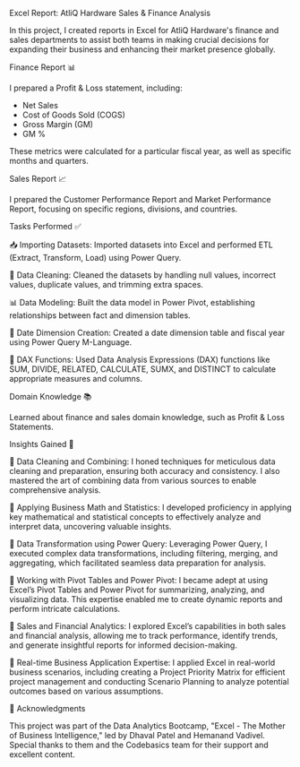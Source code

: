 Excel Report: AtliQ Hardware Sales & Finance Analysis

In this project, I created reports in Excel for AtliQ Hardware's finance and sales departments to assist both teams in making crucial decisions for expanding their business and enhancing their market presence globally.

Finance Report 📊

I prepared a Profit & Loss statement, including:
- Net Sales
- Cost of Goods Sold (COGS)
- Gross Margin (GM)
- GM %

These metrics were calculated for a particular fiscal year, as well as specific months and quarters.

Sales Report 📈

I prepared the Customer Performance Report and Market Performance Report, focusing on specific regions, divisions, and countries.

Tasks Performed ✅

📥 Importing Datasets: Imported datasets into Excel and performed ETL (Extract, Transform, Load) using Power Query.

🧹 Data Cleaning: Cleaned the datasets by handling null values, incorrect values, duplicate values, and trimming extra spaces.

📊 Data Modeling: Built the data model in Power Pivot, establishing relationships between fact and dimension tables.

📅 Date Dimension Creation: Created a date dimension table and fiscal year using Power Query M-Language.

🧮 DAX Functions: Used Data Analysis Expressions (DAX) functions like SUM, DIVIDE, RELATED, CALCULATE, SUMX, and DISTINCT to calculate appropriate measures and columns.

Domain Knowledge 📚

Learned about finance and sales domain knowledge, such as Profit & Loss Statements.

Insights Gained 📘 

🌟 Data Cleaning and Combining: I honed techniques for meticulous data cleaning and preparation, ensuring both accuracy and consistency. I also mastered the art of combining data from various sources to enable comprehensive analysis.

🌟 Applying Business Math and Statistics: I developed proficiency in applying key mathematical and statistical concepts to effectively analyze and interpret data, uncovering valuable insights.

🌟 Data Transformation using Power Query: Leveraging Power Query, I executed complex data transformations, including filtering, merging, and aggregating, which facilitated seamless data preparation for analysis.

🌟 Working with Pivot Tables and Power Pivot: I became adept at using Excel’s Pivot Tables and Power Pivot for summarizing, analyzing, and visualizing data. This expertise enabled me to create dynamic reports and perform intricate calculations.

🌟 Sales and Financial Analytics: I explored Excel’s capabilities in both sales and financial analysis, allowing me to track performance, identify trends, and generate insightful reports for informed decision-making.

🌟 Real-time Business Application Expertise: I applied Excel in real-world business scenarios, including creating a Project Priority Matrix for efficient project management and conducting Scenario Planning to analyze potential outcomes based on various assumptions.

📣 Acknowledgments

This project was part of the Data Analytics Bootcamp, "Excel - The Mother of Business Intelligence," led by Dhaval Patel and Hemanand Vadivel. Special thanks to them and the Codebasics team for their support and excellent content.
